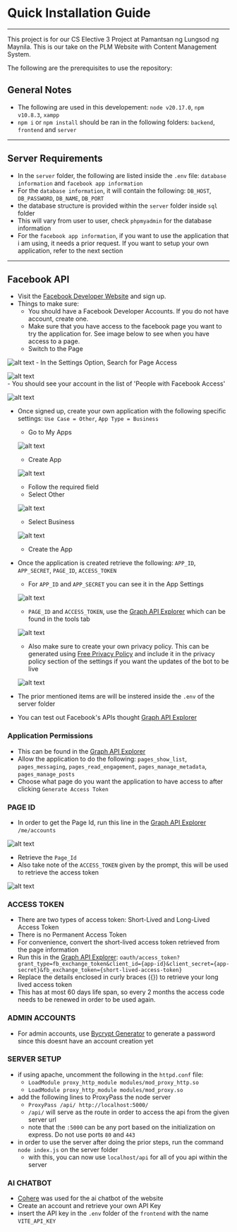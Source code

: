 # Quick Installation Guide
---
This project is for our CS Elective 3 Project at Pamantsan ng Lungsod ng Maynila. This is our take on the PLM Website with Content Management System.

The following are the prerequisites to use the repository:

## General Notes
- The following are used in this developement: `node v20.17.0`, `npm v10.8.3`, `xampp`
- `npm i` or `npm install` should be ran in the following folders: `backend`, `frontend` and `server` 
---

## Server Requirements
- In the `server` folder, the following are listed inside the `.env` file: `database information` and `facebook app information`
- For the `database information`, it will contain the following: `DB_HOST`, `DB_PASSWORD`, `DB_NAME`, `DB_PORT`
- the database structure is provided within the `server` folder inside `sql` folder
- This will vary from user to user, check `phpmyadmin` for the database information
- For the `facebook app information`, if you want to use the application that i am using, it needs a prior request. If you want to setup your own application, refer to the next section
---

## Facebook API
- Visit the [Facebook Developer Website](https://developers.facebook.com/) and sign up.
- Things to make sure: 
    - You should have a Facebook Developer Accounts. If you do not have account, create one.
    - Make sure that you have access to the facebook page you want to try the application for. See image below to see when you have access to a page.
    - Switch to the Page

![alt text](readme_images/image.png)
    - In the Settings Option, Search for Page Access

![alt text](readme_images/image-1.png)  
    - You should see your account in the list of 'People with Facebook Access'

![alt text](<readme_images/Screenshot 2024-11-26 215451.png>)
- Once signed up, create your own application with the following specific settings: `Use Case = Other`, `App Type = Business`
    - Go to My Apps
    
    ![alt text](readme_images/image-2.png)
    - Create App

    ![alt text](readme_images/image-3.png)

    - Follow the required field
    - Select Other

    ![alt text](readme_images/image-4.png)

    - Select Business

    ![alt text](readme_images/image-5.png)
    
    - Create the App
- Once the application is created retrieve the following: `APP_ID`, `APP_SECRET`, `PAGE_ID`, `ACCESS_TOKEN`
    - For `APP_ID` and `APP_SECRET` you can see it in the App Settings

    ![alt text](readme_images/image-6.png)

    - `PAGE_ID` and `ACCESS_TOKEN`, use the [Graph API Explorer](https://developers.facebook.com/tools/explorer/) which can be found in the tools tab
    
    ![alt text](readme_images/image-7.png)

    - Also make sure to create your own privacy policy. This can be generated using [Free Privacy Policy](https://www.freeprivacypolicy.com/) and include it in the privacy policy section of the settings if you want the updates of the bot to be live

    ![alt text](readme_images/privacy.png)
- The prior mentioned items are will be instered inside the `.env` of the server folder
- You can test out Facebook's APIs thought [Graph API Explorer](https://developers.facebook.com/tools/explorer/)

### Application Permissions
- This can be found in the [Graph API Explorer](https://developers.facebook.com/tools/explorer/)
- Allow the application to do the following: `pages_show_list`, `pages_messaging`, `pages_read_engagement`, `pages_manage_metadata`, `pages_manage_posts`
- Choose what page do you want the application to have access to after clicking `Generate Access Token`

### PAGE ID
- In order to get the Page Id, run this line in the [Graph API Explorer](https://developers.facebook.com/tools/explorer/) `/me/accounts`

![alt text](readme_images/image-8.png)
- Retrieve the `Page_Id`
- Also take note of the `ACCESS_TOKEN` given by the prompt, this will be used to retrieve the access token

![alt text](readme_images/image-9.png)

### ACCESS TOKEN
- There are two types of access token: Short-Lived and Long-Lived Access Token
- There is no Permanent Access Token
- For convenience, convert the short-lived access token retrieved from the page information
- Run this in the [Graph API Explorer](https://developers.facebook.com/tools/explorer/):
`oauth/access_token?grant_type=fb_exchange_token&client_id={app-id}&client_secret={app-secret}&fb_exchange_token={short-lived-access-token}`
- Replace the details enclosed in curly braces ({}) to retrieve your long lived access token
- This has at most 60 days life span, so every 2 months the access code needs to be renewed in order to be used again.

### ADMIN ACCOUNTS
- For admin accounts, use [Bycrypt Generator](https://bcrypt.online/) to generate a password since this doesnt have an account creation yet

### SERVER SETUP
- if using apache, uncomment the following in the `httpd.conf` file:
    - `LoadModule proxy_http_module modules/mod_proxy_http.so`
    - `LoadModule proxy_http_module modules/mod_proxy.so`
- add the following lines to ProxyPass the node server
    - `ProxyPass /api/ http://localhost:5000/`
    - `/api/` will serve as the route in order to access the api from the given server url
    - note that the `:5000` can be any port based on the initialization on express. Do not use ports `80` and `443`
- in order to use the server after doing the prior steps, run the command `node index.js` on the server folder
    - with this, you can now use `localhost/api` for all of you api within 
    the server

### AI CHATBOT
- [Cohere](https://cohere.com/) was used for the ai chatbot of the website
- Create an account and retrieve your own API Key
- insert the API key in the `.env` folder of the `frontend` with the name `VITE_API_KEY`
